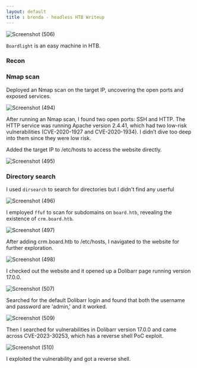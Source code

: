 ```yaml
---
layout: default
title : brenda - headless HTB Writeup
---
```


![Screenshot (506)](https://github.com/user-attachments/assets/de43d77c-fb39-4630-a345-2cb5d70efdbc)

`Boardlight` is an easy machine in HTB.

### Recon
### Nmap scan

Deployed an Nmap scan on the target IP, uncovering the open ports and exposed services. 

![Screenshot (494)](https://github.com/user-attachments/assets/89a0faf8-7d44-4591-b2f9-4d56ec38584e)

After running an Nmap scan, I found two open ports: SSH and HTTP. The HTTP service was running Apache version 2.4.41, which had two low-risk vulnerabilities (CVE-2020-1927 and CVE-2020-1934). I didn’t dive too deep into them since they were low risk.

Added the target IP to /etc/hosts to access the website directly. 

![Screenshot (495)](https://github.com/user-attachments/assets/e3d7ec7a-6c91-4743-a131-46c380f2a033)

### Directory search

I used `dirsearch` to search for directories but I didn't find any userful

![Screenshot (496)](https://github.com/user-attachments/assets/5e2f3cca-3f66-41bc-ad8e-f3d06d5090fc)

I employed `ffuf` to scan for subdomains on `board.htb`, revealing the existence of `crm.board.htb`. 

![Screenshot (497)](https://github.com/user-attachments/assets/9c0bb27b-8303-4a1b-8f09-23ef3d4dbf91)

After adding crm.board.htb to /etc/hosts, I navigated to the website for further exploration.

![Screenshot (498)](https://github.com/user-attachments/assets/3737f128-10ce-498e-b287-e6b32e2cba6e)

I checked out the website and it opened up a Dolibarr page running version 17.0.0.

![Screenshot (507)](https://github.com/user-attachments/assets/0a2e44d4-d0b7-4565-be28-a066b9fd734c)

Searched for the default Dolibarr login and found that both the username and password are 'admin,' and it worked.

![Screenshot (509)](https://github.com/user-attachments/assets/1f78da5f-7735-408f-9355-ba7802e312f8)

Then I searched for vulnerabilities in Dolibarr version 17.0.0 and came across CVE-2023-30253, which has a reverse shell PoC exploit.

![Screenshot (510)](https://github.com/user-attachments/assets/c7867b30-e9c0-4a58-8c31-f8ba43bbc78d)

I exploited the vulnerability and got a reverse shell.
































